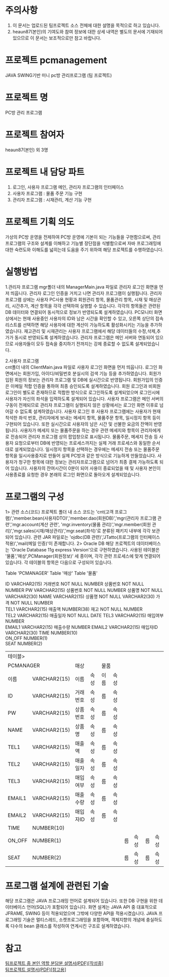 # 주의사항
 1. 이 문서는 업로드된 팀프로젝트 소스 전체에 대한 설명을 목적으로 하고 있습니다. 
 2. heaun87(본인)의 기여도와 참여 정보에 대한 상세 내역은 별도의 문서에 기재되어 있으므로 이 문서는 보조적으로만 참고 바랍니다.  
 
# 프로젝트 pcmanagement
JAVA SWING기반 미니 pc방 관리프로그램 (팀 프로젝트)

# 프로젝트 명
 PC방 관리 프로그램

# 프로젝트 참여자 
 heaun87(본인) 외 3명

# 프로젝트 내 담당 파트
 1. 로그인, 사용자 프로그램 메인, 관리자 프로그램의 인터페이스
 2. 사용자 프로그램 : 물품 주문 기능 구현
 3. 관리자 프로그램 : 시재관리, 계산 기능 구현
 
# 프로젝트 기획 의도
 가상의 PC방 운영을 전제하여 PC방 운영에 기본이 되는 기능들을
구현함으로써, 관리 프로그램의 구조와 설계를 이해하고 기능별 장단점을 식별함으로써 자바
프로그래밍에 대한 숙련도와 이해도를 넓히는데 도움을 주기 위하여 해당 프로젝트를 수행하였습니다.

# 실행방법

  1.관리자 프로그램
 mgr폴더 내의 ManagerMain.java 파일로 관리자 로그인 화면을 먼저 띄웁니다. 관리자 로그인 인증을 
거치고 나면 관리자 프로그램이 실행됩니다.  관리자 프로그램 상에는 사용자 PC사용 현황과 회원관리 항목, 
물품관리 항목, 시재 및 매상관리, 시간추가, 계산 항목을 각각 선택하여 실행할 수 있습니다.
 각각의 항목들은 관련된 DB 데이터와 연결되어 동시적으로 정보가 반영되도록 설계하였습니다.
PC모니터 화면상에서는 현재 사용중인 사용자의 ID와 남은 시간을 확인할 수 있고, 오른쪽 상단의
접속리스트를 선택하면 해당 사용자에 대한 계산이 가능하도록 활성화시키는 기능을 추가하였습니다. 재고관리
및 시재관리는 사용자 프로그램에서 해당 데이터들의 수정,삭제,추가가 동시로 반영되도록 설계하였습니다.
관리자 프로그램은 메인 서버와 연동되어 있으므로 사용자들이 모두 접속을 중지하기 전까지는 강제 종료할 수 
없도록 설계되었습니다.

   2.사용자  프로그램   
  cnt폴더 내의 ClientMain.java 파일로 사용자 로그인 화면을 먼저 띄웁니다. 로그인 화면에서는 회원가입,
아이디/비밀번호 분실시의 검색 기능 등을 추가하였습니다. 회원가입된 회원의 정보는 관리자 프로그램 및
DB에 실시간으로 반영됩니다. 회원가입의 인증은 이메일 적합 인증을 통하여 최종 승인되도록 설계하였습니다.
회원 로그인과 비회원 로그인이 별도로 존재하므로 적합한 방식으로 로그인하도록 설계되었으며 로그인시에 사용자가 자신의
좌석을 입력하도록 설계되어 있습니다. 
사용자 프로그램은 메인 서버의 구동이 전제되므로 관리자 프로그램이 실행되지 않은 상황에서는 로그인 화면 이후로 넘어갈 수
없도록 설계하였습니다. 사용자 로그인 후 사용자 프로그램에는 사용자가 현재 착석한 좌석 번호, 관리자에게 보내는 메세지 항목,
물품주문 항목, 일시정지 항목 등이 구현되어 있습니다.  또한 실시간으로 사용자의 남은 시간 및 선불한 요금의 잔액이
반영됩니다. 사용자가 메세지 또는 물품주문을 하는 경우 관련 메세지와 항목이 관리자에게로 전송되어 관리자 프로그램 상의
팝업창으로 표시됩니다. 물품주문, 메세지 전송 등 사용자 요청으로부터 DB에 반영되는 프로세스까지는 실제 거래 프로세스와
동일한 순서대로 설계되었습니다. 일시정지 항목을 선택하는 경우에는 메세지 전송 또는 물품주문 항목을 일시사용중지로 만들어
실제 PC방과 같은 방식으로 기능하게 만들었습니다. 사용자가 청구한 항목에 대한 정보는 관리자프로그램으로 넘어가 최종 결제
가능하도록 되어 있습니다. 사용자의 잔여시간이 0분이 되어 사용이 종료되었을 때 및 사용자 본인이 사용종료를 요청한 경우
본래의 로그인 화면으로 돌아오게 설계되었습니다.

# 프로그램의 구성
   1> 관련 소스(코드) 
 프로젝트 폴더 내 소스 코드는 'cnt(고객 프로그램)','member.bean(사용자DTO)','member.dao(회원DB)','mgr(관리자 프로그램 관련','mgr.account(계산 관련',
'mgr.inventory(물품 관리)','mgr.member(회원 관리)','mgr.sales(시재/매상관리)','mgr.seat(좌석)'로 분류된 패키지 내부에 각각 보관되어 있습니다.
 관련 JAR 파일로는 'ojdbc(DB 관련)','JTatto(프로그램의 인터페이스 적용)','mail(메일 인증)'이 존재합니다.
  2> Oracle DB
 해당 프로젝트의 데이터베이스는 'Oracle Database 11g express Version'으로 구현하였습니다. 사용된 테이블은 '물품','매상',PCManager(회원정보)' 세 종이며,
각각 관련 프로세스에 맞게 연결되어 있습니다.  각 테이블의 항목은 다음으로 구성되어 있습니다.

Table 'PCMANAGER'			    Table '매상'		                Table '물품'

ID        VARCHAR2(15) 	거래번호 NOT NULL NUMBER    	  상품번호 NOT NULL NUMBER 
PW        VARCHAR2(15) 	상품번호 NOT NULL NUMBER 		    상품명 NOT NULL VARCHAR2(30) 
NAME      VARCHAR2(15) 	상품명 NOT NULL VARCHAR2(30)  	가격 NOT NULL NUMBER   
TEL1      VARCHAR2(15) 	매출액          NUMBER(38)   		재고 NOT NULL NUMBER  
TEL2      VARCHAR2(15) 	매출일자 NOT NULL DATE
TEL3      VARCHAR2(15)	 매입여부          NUMBER  
EMAIL1    VARCHAR2(15) 	매출수량          NUMBER 
EMAIL2    VARCHAR2(15) 	매입자ID          VARCHAR2(30) 
TIME      NUMBER(10)   
ON_OFF    NUMBER(1)    
SEAT      NUMBER(2)    
 <table>
   <tr><td colspan="6">테이블></td></tr>
   <tr><td colspan="2">PCMANAGER</td><td colspan="2">매상</td><td colspan="2">물품</td></tr> 
   <tr><td>이름</td><td>VARCHAR2(15)</td><td>이름</td><td>속성</td><td>이름</td><td>속성</td></tr>
   <tr><td>ID</td><td>VARCHAR2(15)</td><td>거래번호</td><td>속성</td><td>름</td><td>속성</td></tr>
   <tr><td>PW</td><td>VARCHAR2(15)</td><td>상품번호</td><td>속성</td><td>름</td><td>속성</td></tr>
   <tr><td>NAME</td><td>VARCHAR2(15)</td><td>상품명</td><td>속성</td><td>름</td><td>속성</td></tr>
   <tr><td>TEL1</td><td>VARCHAR2(15)</td><td>매출액</td><td>속성</td><td>름</td><td>속성</td></tr>
   <tr><td>TEL2</td><td>VARCHAR2(15)</td><td>매출일자</td><td>속성</td><td>름</td><td>속성</td></tr>
   <tr><td>TEL3</td><td>VARCHAR2(15)</td><td>매입여부</td><td>속성</td><td>름</td><td>속성</td></tr>
   <tr><td>EMAIL1</td><td>VARCHAR2(15)</td><td>매출수량</td><td>속성</td><td>름</td><td>속성</td></tr>
   <tr><td>EMAIL2</td><td>VARCHAR2(15)</td><td>매입자ID</td><td>속성</td><td>름</td><td>속성</td></tr>
   <tr><td>TIME</td><td>NUMBER(10)</td><td rowspan="3" colspan="2"></td><td rowspan="3" colspan="2"></td></tr>
   <tr><td>ON_OFF</td><td>NUMBER(1)</td><td>름</td><td>속성</td><td>름</td><td>속성</td></tr>
   <tr><td>SEAT</td><td>NUMBER(2)</td><td>름</td><td>속성</td><td>름</td><td>속성</td></tr>
</table>

# 프로그램 설계에 관련된 기술
 해당 프로그램은 JAVA 프로그래밍 언어로 설계되어 있습니다. 또한 DB 구현을 위한 데이터베이스 언어(SQL)가 포함되어 있습니다. 화면 설계는 JAVA API 중
대표적으로 JFRAME, SWING 등이 적용되었으며 그밖에 다양한 API을 적용시켰습니다. JAVA 프로그래밍 기술은 멀티스레드, 소켓프로그래밍을 포함하며,
객체지향의 개념에 충실하도록 다수의 bean 클래스를 작성하여 연계시킨 구조로 설계하였습니다.

# 참고

 <a href="#">팀프로젝트 중 본인 역할 분담분 설명서(PDF)[작성중]</a><br>
 <a href="https://drive.google.com/open?id=1WtERjyNFkspwlDFMkLOpS1nj3XVThunA">팀프로젝트 설명서(PDF)[참고용]</a>

